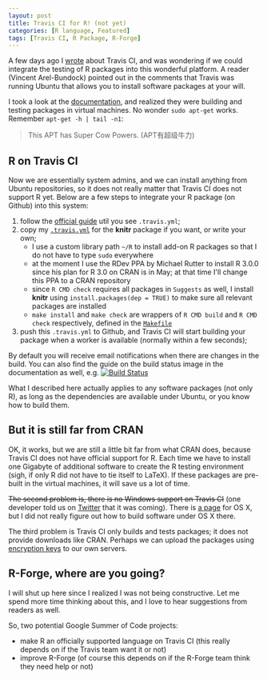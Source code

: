 ```yaml
---
layout: post
title: Travis CI for R! (not yet)
categories: [R language, Featured]
tags: [Travis CI, R Package, R-Forge]
---
```


A few days ago I [wrote](/en/2013/04/travis-ci-for-r/) about Travis CI, and was wondering if we could integrate the testing of R packages into this wonderful platform. A reader (Vincent Arel-Bundock) pointed out in the comments that Travis was running Ubuntu that allows you to install software packages at your will.

I took a look at the [documentation](http://about.travis-ci.org/docs/), and realized they were building and testing packages in virtual machines. No wonder `sudo apt-get` works. Remember `apt-get -h | tail -n1`:

> This APT has Super Cow Powers. (APT有超级牛力)

## R on Travis CI

Now we are essentially system admins, and we can install anything from Ubuntu repositories, so it does not really matter that Travis CI does not support R yet. Below are a few steps to integrate your R package (on Github) into this system:

1. follow the [official guide](http://about.travis-ci.org/docs/user/getting-started/) util you see `.travis.yml`;
1. copy my [`.travis.yml`](https://github.com/yihui/knitr/blob/master/.travis.yml) for the **knitr** package if you want, or write your own;
    - I use a custom library path `~/R` to install add-on R packages so that I do not have to type `sudo` everywhere
    - at the moment I use the RDev PPA by Michael Rutter to install R 3.0.0 since his plan for R 3.0 on CRAN is in May; at that time I'll change this PPA to a CRAN repository
    - since `R CMD check` requires all packages in `Suggests` as well, I install **knitr** using `install.packages(dep = TRUE)` to make sure all relevant packages are installed
    - `make install` and `make check` are wrappers of `R CMD build` and `R CMD check` respectively, defined in the [`Makefile`](https://github.com/yihui/knitr/blob/master/Makefile)
1. push this `.travis.yml` to Github, and Travis CI will start building your package when a worker is available (normally within a few seconds);

By default you will receive email notifications when there are changes in the build. You can also find the guide on the build status image in the documentation as well, e.g. [![Build Status](https://travis-ci.org/yihui/knitr.png)](https://travis-ci.org/yihui/knitr)

What I described here actually applies to any software packages (not only R), as long as the dependencies are available under Ubuntu, or you know how to build them.

## But it is still far from CRAN

OK, it works, but we are still a little bit far from what CRAN does, because Travis CI does not have official support for R. Each time we have to install one Gigabyte of additional software to create the R testing environment (sigh, if only R did not have to tie itself to LaTeX). If these packages are pre-built in the virtual machines, it will save us a lot of time.

<del>The second problem is, there is no Windows support on Travis CI</del> (one developer told us on [Twitter](https://twitter.com/henrikhodne/status/322667858205241344) that it was coming). There is [a page](http://about.travis-ci.org/docs/user/osx-ci-environment/) for OS X, but I did not really figure out how to build software under OS X there.

The third problem is Travis CI only builds and tests packages; it does not provide downloads like CRAN. Perhaps we can upload the packages using [encryption keys](http://about.travis-ci.org/docs/user/encryption-keys/) to our own servers.

## R-Forge, where are you going?

<!--
[R-Forge](http://r-forge.r-project.org/), the most promising "Travis CI" in the R world, is slow and broken from time to time according to my experience. For developers, immediate feedback is precious -- you push some changes to the repository and you want to know immediately if anything is broken. Usually we have to wait for at least one day for the new build on R-Forge. Sometimes the system hangs up for unknown reasons, and the admin has to be notified by users to solve the problem seven days later. There are always requests like "Could you install the foo package for my bar package?" Meanwhile, the development version of R has been disabled for a long time, which is really unfortunate since CRAN insists that packages should be checked against both the current version and the development version of R. What is really funny is that the build and check log links are hidden (by default) behind a button called "Show/Hide extra info". Why don't you want us to see that??
-->

I will shut up here since I realized I was not being constructive. Let me spend more time thinking about this, and I love to hear suggestions from readers as well.

So, two potential Google Summer of Code projects:

- make R an officially supported language on Travis CI (this really depends on if the Travis team want it or not)
- improve R-Forge (of course this depends on if the R-Forge team think they need help or not)

